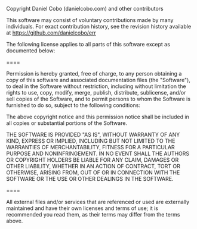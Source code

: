 Copyright Daniel Cobo (danielcobo.com) and other contributors

This software may consist of voluntary contributions made by many individuals. For exact contribution history, see the revision history available at https://github.com/danielcobo/err

The following license applies to all parts of this software except as documented below:

====

Permission is hereby granted, free of charge, to any person obtaining a copy of this software and associated documentation files (the "Software"), to deal in the Software without restriction, including without limitation the rights to use, copy, modify, merge, publish, distribute, sublicense, and/or sell copies of the Software, and to permit persons to whom the Software is furnished to do so, subject to the following conditions:

The above copyright notice and this permission notice shall be included in all copies or substantial portions of the Software.

THE SOFTWARE IS PROVIDED "AS IS", WITHOUT WARRANTY OF ANY KIND, EXPRESS OR IMPLIED, INCLUDING BUT NOT LIMITED TO THE WARRANTIES OF MERCHANTABILITY, FITNESS FOR A PARTICULAR PURPOSE AND NONINFRINGEMENT. IN NO EVENT SHALL THE AUTHORS OR COPYRIGHT HOLDERS BE LIABLE FOR ANY CLAIM, DAMAGES OR OTHER LIABILITY, WHETHER IN AN ACTION OF CONTRACT, TORT OR OTHERWISE, ARISING FROM, OUT OF OR IN CONNECTION WITH THE SOFTWARE OR THE USE OR OTHER DEALINGS IN THE SOFTWARE.

====

All external files and/or services that are referenced or used are externally maintained and have their own licenses and terms of use; it is recommended you read them, as their terms may differ from the terms above.